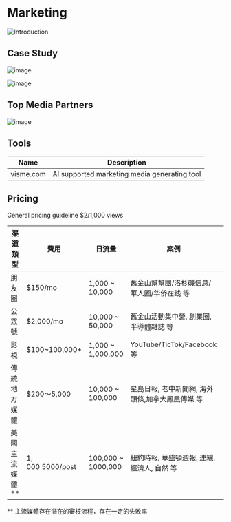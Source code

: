 # Marketing

![Introduction](https://github.com/dotku/marketing/assets/1519232/a2a3a452-145f-4628-8dde-b739f50575c1)

## Case Study

![image](https://github.com/dotku/marketing/assets/1519232/c0021fb4-4b3e-4c9b-82a0-e7be6c45c427)

![image](https://github.com/dotku/marketing/assets/1519232/e39c65e5-69dc-4276-9860-ae1d9af32e73)

## Top Media Partners

![image](https://github.com/dotku/marketing/assets/1519232/ce5d83ac-0755-4a66-90fd-b721fc46dcfc)

## Tools

| Name | Description |
| --- | --- |
| visme.com | AI supported marketing media generating tool | 

## Pricing

General pricing guideline $2/1,000 views

| 渠道類型 | 費用 | 日流量 | 案例 | 购买 |
| --- | --- | --- | --- | --- | 
| 朋友圈 | $150/mo | 1,000 ~ 10,000 | 舊金山幫幫團/洛杉磯信息/華人圈/华侨在线 等 | [Buy](https://buy.stripe.com/00gcMY8Uv35V3As3cn) |
| 公眾號 | $2,000/mo | 10,000 ~ 50,000 | 舊金山活動集中營, 創業圈, 半導體雜誌 等 | |
| 影視 | $100~100,000+ | 1,000 ~ 1,000,000 | YouTube/TicTok/Facebook 等 | |
| 傳統地方媒體 | $200～5,000 | 10,000 ~ 100,000 | 星島日報, 老中新聞網, 海外頭條,加拿大鳳凰傳媒 等 | | 
| 美國主流媒體 ** | $1,000~$5000/post | 100,000 ~ 1000,000 | 紐約時報, 華盛頓週報, 連線, 經濟人, 自然 等 | |

** 主流媒體存在潛在的審核流程，存在一定的失敗率

